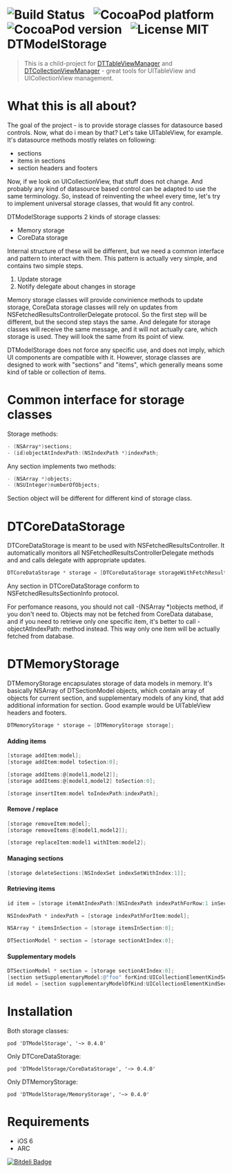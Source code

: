 ![Build Status](https://travis-ci.org/DenHeadless/DTModelStorage.png?branch=master) &nbsp;
![CocoaPod platform](https://cocoapod-badges.herokuapp.com/p/DTModelStorage/badge.png) &nbsp; 
![CocoaPod version](https://cocoapod-badges.herokuapp.com/v/DTModelStorage/badge.png) &nbsp;
![License MIT](https://go-shields.herokuapp.com/license-MIT-blue.png)
DTModelStorage
==============

> This is a child-project for [DTTableViewManager](https://github.com/DenHeadless/DTTableViewManager) and [DTCollectionViewManager](https://github.com/DenHeadless/DTCollectionViewManager) - great tools for UITableView and UICollectionView management.

What this is all about?
==============

The goal of the project - is to provide storage classes for datasource based controls. Now, what do i mean by that? Let's take UITableView, for example. It's datasource methods mostly relates on following:

* sections
* items in sections
* section headers and footers

Now, if we look on UICollectionView, that stuff does not change. And probably any kind of datasource based control can be adapted to use the same terminology. So, instead of reinventing the wheel every time, let's try to implement universal storage classes, that would fit any control. 

DTModelStorage supports 2 kinds of storage classes:
* Memory storage
* CoreData storage

Internal structure of these will be different, but we need a common interface and pattern to interact with them. This pattern is actually very simple, and contains two simple steps.

1. Update storage 
2. Notify delegate about changes in storage

Memory storage classes will provide convinience methods to update storage, CoreData storage classes will rely on updates from NSFetchedResultsControllerDelegate protocol. So the first step will be different, but the second step stays the same. And delegate for storage classes will receive the same message, and it will not actually care, which storage is used. They will look the same from its point of view. 

DTModelStorage does not force any specific use, and does not imply, which UI components are compatible with it. However, storage classes are designed to work with "sections" and "items", which generally means some kind of table or collection of items.

Common interface for storage classes
================

Storage methods:
```objective-c
- (NSArray*)sections;
- (id)objectAtIndexPath:(NSIndexPath *)indexPath;
```

Any section implements two methods:
```objective-c
- (NSArray *)objects;
- (NSUInteger)numberOfObjects;
```

Section object will be different for different kind of storage class. 

DTCoreDataStorage
================

DTCoreDataStorage is meant to be used with NSFetchedResultsController. It automatically monitors all NSFetchedResultsControllerDelegate methods and and calls delegate with appropriate updates.

```objective-c
DTCoreDataStorage * storage = [DTCoreDataStorage storageWithFetchResultsController:controller];
```	

Any section in DTCoreDataStorage conform to NSFetchedResultsSectionInfo protocol.

For perfomance reasons, you should not call -(NSArray *)objects method, if you don't need to. Objects may not be fetched from CoreData database, and if you need to retrieve only one specific item, it's better to call -objectAtIndexPath: method instead. This way only one item will be actually fetched from database. 

DTMemoryStorage
================
DTMemoryStorage encapsulates storage of data models in memory. It's basically NSArray of DTSectionModel objects, which contain array of objects for current section, and supplementary models of any kind, that add additional information for section. Good example would be UITableView headers and footers.

```objective-c
DTMemoryStorage * storage = [DTMemoryStorage storage];
```

#### Adding items 

```objective-c
[storage addItem:model];
[storage addItem:model toSection:0];

[storage addItems:@[model1,model2]];
[storage addItems:@[model1,model2] toSection:0];

[storage insertItem:model toIndexPath:indexPath];
```

#### Remove / replace

```objective-c
[storage removeItem:model];
[storage removeItems:@[model1,model2]];

[storage replaceItem:model1 withItem:model2];
```	

#### Managing sections 

```objective-c
[storage deleteSections:[NSIndexSet indexSetWithIndex:1]];
```

#### Retrieving items

```objective-c
id item = [storage itemAtIndexPath:[NSIndexPath indexPathForRow:1 inSection:0]];

NSIndexPath * indexPath = [storage indexPathForItem:model];

NSArray * itemsInSection = [storage itemsInSection:0];

DTSectionModel * section = [storage sectionAtIndex:0];
```

#### Supplementary models

```objective-c
DTSectionModel * section = [storage sectionAtIndex:0];
[section setSupplementaryModel:@"foo" forKind:UICollectionElementKindSectionHeader];
id model = [section supplementaryModelOfKind:UICollectionElementKindSectionHeader];
```

Installation
===========
Both storage classes:

    pod 'DTModelStorage', '~> 0.4.0'

Only DTCoreDataStorage:

    pod 'DTModelStorage/CoreDataStorage', '~> 0.4.0'

Only DTMemoryStorage:

    pod 'DTModelStorage/MemoryStorage', '~> 0.4.0'

Requirements
============

* iOS 6
* ARC



[![Bitdeli Badge](https://d2weczhvl823v0.cloudfront.net/DenHeadless/dtmodelstorage/trend.png)](https://bitdeli.com/free "Bitdeli Badge")


